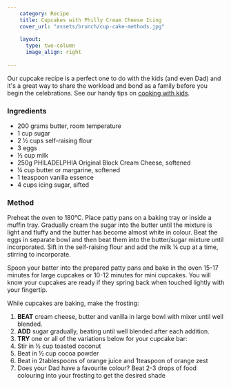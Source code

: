 ```yaml
---
    category: Recipe
    title: Cupcakes with Philly Cream Cheese Icing
    cover_url: "assets/brunch/cup-cake-methods.jpg"
    
    layout:
      type: two-column
      image_align: right
      
---
```


Our cupcake recipe is a perfect one to do with the kids (and even Dad) and it's a great way to share the workload and bond as a family before you begin the celebrations.  See our handy tips on <a href="story-one/2">cooking with kids</a>.

### Ingredients

- 200 grams butter, room temperature
- 1 cup sugar
- 2 ½  cups self-raising flour
- 3 eggs
- ½  cup milk
- 250g PHILADELPHIA Original Block Cream Cheese, softened
- ¼ cup butter or margarine, softened
- 1 teaspoon vanilla essence
- 4 cups icing sugar, sifted

### Method

Preheat the oven to 180°C. Place patty pans on a baking tray or inside a muffin tray. Gradually cream the sugar into the butter until the mixture is light and fluffy and the butter has become almost white in colour. Beat the eggs in separate bowl and then beat them into the butter/sugar mixture until incorporated. Sift in the self-raising flour and add the milk ¼ cup at a time, stirring to incorporate. 

Spoon your batter into the prepared patty pans and bake in the oven 15-17 minutes for large cupcakes or 10-12 minutes for mini cupcakes. You will know your cupcakes are ready if they spring back when touched lightly with your fingertip. 

While cupcakes are baking, make the frosting:

1.	<b>BEAT</b> cream cheese, butter and vanilla in large bowl with mixer until well blended.
2.	<b>ADD</b> sugar gradually, beating until well blended after each addition.
3.	<b>TRY</b> one or all of the variations below for your cupcake bar:
4.	Stir in ½ cup toasted coconut
5.	Beat in ½ cup cocoa powder
6.	Beat in 2tablespoons of orange juice and 1teaspoon of orange zest
7.	Does your Dad have a favourite colour? Beat 2-3 drops of food colouring into your frosting to get the desired shade

